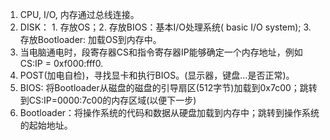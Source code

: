 1. CPU, I/O, 内存通过总线连接。
2. DISK： 1. 存放OS；2. 存放BIOS：基本I/O处理系统( basic I/O system); 3. 存放Bootloader: 加载OS到内存中。
3. 当电脑通电时，段寄存器CS和指令寄存器IP能够确定一个内存地址，例如CS:IP = 0xf000:fff0.
4. POST(加电自检)，寻找显卡和执行BIOS。(显示器，键盘…是否正常)。
5. BIOS: 将Bootloader从磁盘的磁盘的引导扇区(512字节)加载到0x7c00；跳转到CS:IP=0000:7c00的内存区域(以便下一步)
6. Bootloader：将操作系统的代码和数据从硬盘加载到内存中；跳转到操作系统的起始地址。